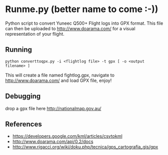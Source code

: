 # Runme.py (better name to come :-))
Python script to convert Yuneec Q500+ Flight logs into GPX format. This file can then be uploaded to http://www.doarama.com/ for a visual representation of your flight.

## Running

````
python converttoqpx.py -i <flightlog file> -t gpx [ -o <output filename> ]
````
This will create a file named fightlog.gpx, navigate to http://www.doarama.com/ and load GPX file, enjoy!

## Debugging
drop a gpx file here http://nationalmap.gov.au/

## References
* https://developers.google.com/kml/articles/csvtokml
* http://www.doarama.com/api/0.2/docs
* http://www.rigacci.org/wiki/doku.php/tecnica/gps_cartografia_gis/gpx
